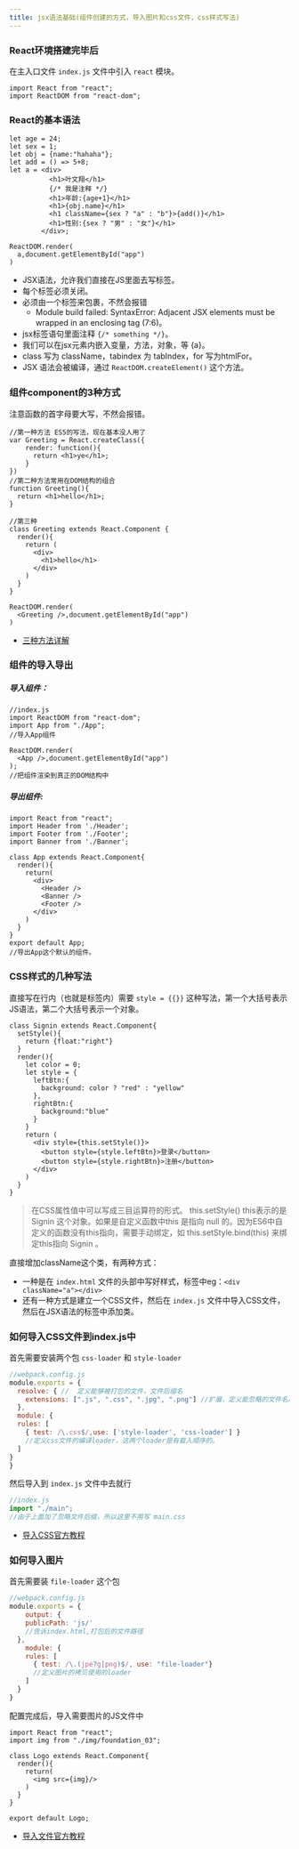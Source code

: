 ```yaml
---
title: jsx语法基础(组件创建的方式，导入图片和css文件，css样式写法)
---
```


### React环境搭建完毕后
在主入口文件 `index.js` 文件中引入 `react` 模块。

```
import React from "react";
import ReactDOM from "react-dom";
```

### React的基本语法

```
let age = 24;
let sex = 1;
let obj = {name:"hahaha"};
let add = () => 5+8;
let a = <div>
          <h1>叶文翔</h1>
          {/* 我是注释 */}
          <h1>年龄:{age+1}</h1>
          <h1>{obj.name}</h1>
          <h1 className={sex ? "a" : "b"}>{add()}</h1>
          <h1>性别:{sex ? "男" : "女"}</h1>
        </div>;

ReactDOM.render(
  a,document.getElementById("app")
)

```
- JSX语法，允许我们直接在JS里面去写标签。
- 每个标签必须关闭。
- 必须由一个标签来包裹，不然会报错
    - Module build failed: SyntaxError: Adjacent JSX elements must be wrapped in an enclosing tag (7:6)。
- jsx标签语句里面注释 `{/* something */}`。
- 我们可以在jsx元素内嵌入变量，方法，对象，等 {a}。
- class 写为 className，tabindex 为 tabIndex，for 写为htmlFor。
- JSX 语法会被编译，通过 `ReactDOM.createElement()` 这个方法。

### 组件component的3种方式
注意函数的首字母要大写，不然会报错。

```
//第一种方法 ES5的写法，现在基本没人用了
var Greeting = React.createClass({
    render: function(){
      return <h1>ye</h1>;
    }
})
//第二种方法常用在DOM结构的组合
function Greeting(){
  return <h1>hello</h1>;
}

//第三种
class Greeting extends React.Component {
  render(){
    return (
      <div>
        <h1>hello</h1>
      </div>
    )
  }
}

ReactDOM.render(
  <Greeting />,document.getElementById("app")
)
```

- [三种方法详解](http://www.cnblogs.com/wonyun/p/5930333.html)

### 组件的导入导出

##### 导入组件：

```
//index.js
import ReactDOM from "react-dom";
import App from "./App";
//导入App组件

ReactDOM.render(
  <App />,document.getElementById("app")
);
//把组件渲染到真正的DOM结构中
```

##### 导出组件:

```
import React from "react";
import Header from './Header';
import Footer from './Footer';
import Banner from './Banner';

class App extends React.Component{
  render(){
    return(
      <div>
        <Header />
        <Banner />
        <Footer />
      </div>
    )
  }
}
export default App;
//导出App这个默认的组件。
```

### CSS样式的几种写法
直接写在行内（也就是标签内）需要 `style = {{}}` 这种写法，第一个大括号表示JS语法，第二个大括号表示一个对象。

```
class Signin extends React.Component{
  setStyle(){
    return {float:"right"}
  }
  render(){
    let color = 0;
    let style = {
      leftBtn:{
        background: color ? "red" : "yellow"
      },
      rightBtn:{
        background:"blue"
      }
    }
    return (
      <div style={this.setStyle()}>
        <button style={style.leftBtn}>登录</button>
        <button style={style.rightBtn}>注册</button>
      </div>
    )
  }
}
```

>在CSS属性值中可以写成三目运算符的形式。
this.setStyle() this表示的是 Signin 这个对象。如果是自定义函数中this 是指向 null 的。因为ES6中自定义的函数没有this指向，需要手动绑定，如 this.setStyle.bind(this) 来绑定this指向 Signin 。
>

直接增加className这个类，有两种方式：

- 一种是在 `index.html` 文件的头部中写好样式，标签中eg：`<div className="a"></div>`
- 还有一种方式是建立一个CSS文件，然后在 `index.js` 文件中导入CSS文件，然后在JSX语法的标签中添加类。

### 如何导入CSS文件到index.js中
首先需要安装两个包 `css-loader` 和 `style-loader`

```js
//webpack.config.js
module.exports = {
  resolve: { //  定义能够被打包的文件，文件后缀名
    extensions: [".js", ".css", ".jpg", ".png"] //扩展，定义能忽略的文件名后缀
  },
  module: {
  rules: [
    { test: /\.css$/,use: ['style-loader', 'css-loader'] }
    //定义css文件的编译loader，这两个loader是有载入顺序的。
  ]
}
}

```

然后导入到 `index.js` 文件中去就行

```js
//index.js
import "./main";
//由于上面加了忽略文件后缀，所以这里不用写 main.css
```

- [导入CSS官方教程](https://github.com/webpack-contrib/css-loader)

### 如何导入图片
首先需要装 `file-loader` 这个包

```js
//webpack.config.js
module.exports = {
    output: {
    publicPath: 'js/'
    //告诉index.html,打包后的文件路径
  },
    module: {
    rules: [
      { test: /\.(jpe?g|png)$/, use: "file-loader"}
      //定义图片的拷贝使用的loader
    ]
  }
}
```

配置完成后，导入需要图片的JS文件中

```
import React from "react";
import img from "./img/foundation_03";

class Logo extends React.Component{
  render(){
    return(
      <img src={img}/>
    )
  }
}

export default Logo;
```

- [导入文件官方教程](https://github.com/webpack-contrib/file-loader)
